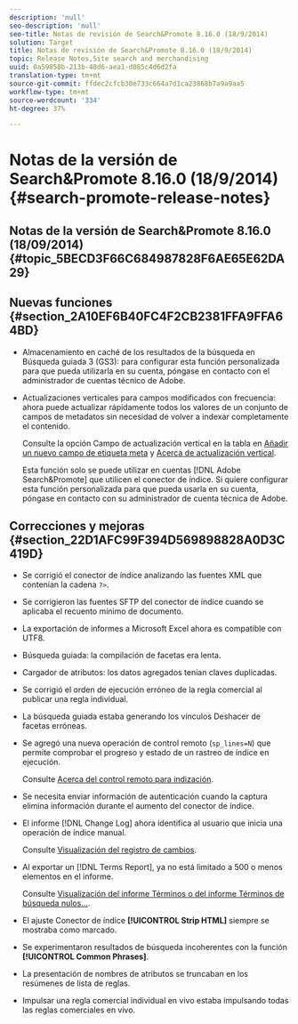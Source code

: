 ```yaml
---
description: 'null'
seo-description: 'null'
seo-title: Notas de revisión de Search&Promote 8.16.0 (18/9/2014)
solution: Target
title: Notas de revisión de Search&Promote 8.16.0 (18/9/2014)
topic: Release Notes,Site search and merchandising
uuid: 0a59858b-213b-40d6-aea1-d085c4d6d2fa
translation-type: tm+mt
source-git-commit: ffdec2cfcb30e733c664a7d1ca23868b7a9a9aa5
workflow-type: tm+mt
source-wordcount: '334'
ht-degree: 37%

---
```



# Notas de la versión de Search&amp;Promote 8.16.0 (18/9/2014){#search-promote-release-notes}

## Notas de la versión de Search&amp;Promote 8.16.0 (18/09/2014) {#topic_5BECD3F66C684987828F6AE65E62DA29}

## Nuevas funciones {#section_2A10EF6B40FC4F2CB2381FFA9FFA64BD}

* Almacenamiento en caché de los resultados de la búsqueda en Búsqueda guiada 3 (GS3): para configurar esta función personalizada para que pueda utilizarla en su cuenta, póngase en contacto con el administrador de cuentas técnico de Adobe.
* Actualizaciones verticales para campos modificados con frecuencia: ahora puede actualizar rápidamente todos los valores de un conjunto de campos de metadatos sin necesidad de volver a indexar completamente el contenido.

   Consulte la opción Campo de actualización vertical en la tabla en [Añadir un nuevo campo de etiqueta meta](../c-about-settings-menu/c-about-metadata-menu.md#task_6DF188C0FC7F4831A4444CA9AFA615E5) y [Acerca de actualización vertical](../c-about-index-menu/c-about-vertical-updates.md#concept_E65A70C9C2E04804BF24FBE1B3CAD899).

   Esta función solo se puede utilizar en cuentas [!DNL Adobe Search&Promote] que utilicen el conector de índice. Si quiere configurar esta función personalizada para que pueda usarla en su cuenta, póngase en contacto con su administrador de cuenta técnica de Adobe.

## Correcciones y mejoras {#section_22D1AFC99F394D569898828A0D3C419D}

* Se corrigió el conector de índice analizando las fuentes XML que contenían la cadena `?>`.
* Se corrigieron las fuentes SFTP del conector de índice cuando se aplicaba el recuento mínimo de documento.
* La exportación de informes a Microsoft Excel ahora es compatible con UTF8.
* Búsqueda guiada: la compilación de facetas era lenta.
* Cargador de atributos: los datos agregados tenían claves duplicadas.
* Se corrigió el orden de ejecución erróneo de la regla comercial al publicar una regla individual.
* La búsqueda guiada estaba generando los vínculos Deshacer de facetas erróneas.
* Se agregó una nueva operación de control remoto (`sp_lines=N`) que permite comprobar el progreso y estado de un rastreo de índice en ejecución.

   Consulte [Acerca del control remoto para indización](../c-about-index-menu/c-about-remote-control-for-indexing.md#concept_C79B322190E84106A434E5C6D4A4118F).

* Se necesita enviar información de autenticación cuando la captura elimina información durante el aumento del conector de índice.
* El informe [!DNL Change Log] ahora identifica al usuario que inicia una operación de índice manual.

   Consulte [Visualización del registro de cambios](../c-about-reports-menu/c-about-reports-menu.md#task_166F1156719F4B3D834BEA8E249C8057).

* Al exportar un [!DNL Terms Report], ya no está limitado a 500 o menos elementos en el informe.

   Consulte [Visualización del informe Términos o del informe Términos de búsqueda nulos...](../c-about-reports-menu/c-about-reports-menu.md#task_53B7ED1582DD4B0E8376546A7AFC789A).

* El ajuste Conector de índice **[!UICONTROL Strip HTML]** siempre se mostraba como marcado.
* Se experimentaron resultados de búsqueda incoherentes con la función **[!UICONTROL Common Phrases]**.
* La presentación de nombres de atributos se truncaban en los resúmenes de lista de reglas.
* Impulsar una regla comercial individual en vivo estaba impulsando todas las reglas comerciales en vivo.

